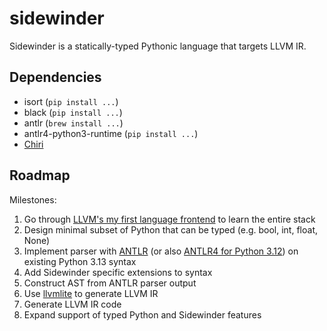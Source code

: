 # sidewinder

Sidewinder is a statically-typed Pythonic language that targets LLVM IR.

## Dependencies

* isort (`pip install ...`)
* black (`pip install ...`)
* antlr (`brew install ...`)
* antlr4-python3-runtime (`pip install ...`)
* [Chiri](https://github.com/antonsynd/chiri)

## Roadmap

Milestones:

1. Go through [LLVM's my first language frontend](https://llvm.org/docs/tutorial/MyFirstLanguageFrontend/LangImpl03.html) to learn the entire stack
2. Design minimal subset of Python that can be typed (e.g. bool, int, float, None)
3. Implement parser with [ANTLR](https://github.com/antlr/grammars-v4/tree/master/python) (or also [ANTLR4 for Python 3.12](https://github.com/RobEin/ANTLR4-parser-for-Python-3.12)) on existing Python 3.13 syntax
4. Add Sidewinder specific extensions to syntax
5. Construct AST from ANTLR parser output
6. Use [llvmlite](https://github.com/numba/llvmlite) to generate LLVM IR
7. Generate LLVM IR code
8. Expand support of typed Python and Sidewinder features
